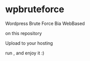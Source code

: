 # wpbruteforce
Wordpress Brute Force Bia WebBased

on this repository

Upload to your hosting 

run , and enjoy it :)
